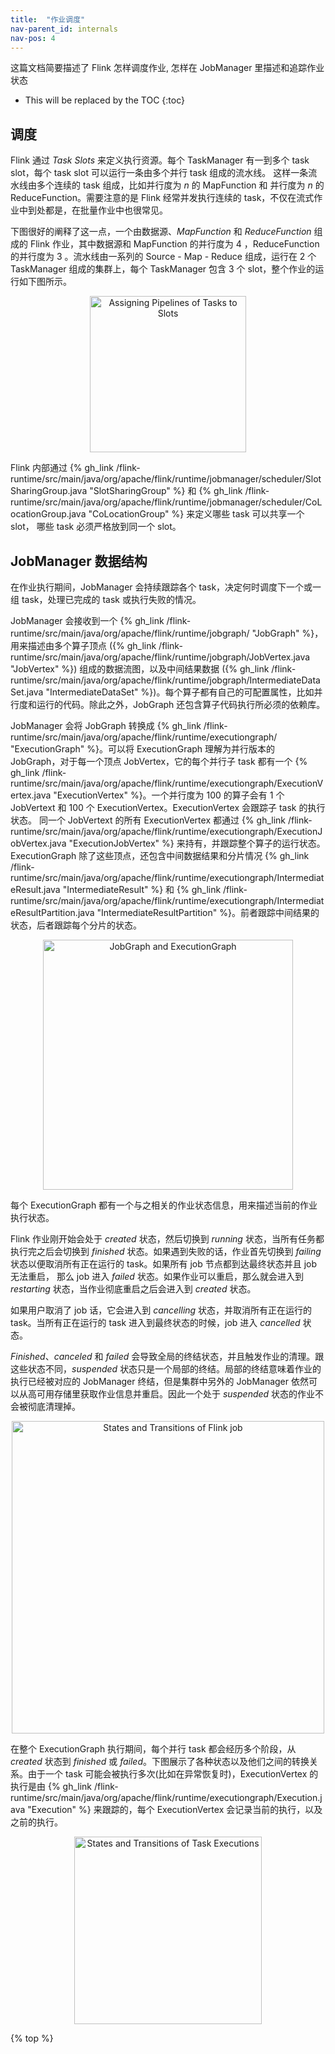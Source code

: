 ```yaml
---
title:  "作业调度"
nav-parent_id: internals
nav-pos: 4
---
```

<!--
Licensed to the Apache Software Foundation (ASF) under one
or more contributor license agreements.  See the NOTICE file
distributed with this work for additional information
regarding copyright ownership.  The ASF licenses this file
to you under the Apache License, Version 2.0 (the
"License"); you may not use this file except in compliance
with the License.  You may obtain a copy of the License at

  http://www.apache.org/licenses/LICENSE-2.0

Unless required by applicable law or agreed to in writing,
software distributed under the License is distributed on an
"AS IS" BASIS, WITHOUT WARRANTIES OR CONDITIONS OF ANY
KIND, either express or implied.  See the License for the
specific language governing permissions and limitations
under the License.
-->

这篇文档简要描述了 Flink 怎样调度作业, 怎样在 JobManager 里描述和追踪作业状态

* This will be replaced by the TOC
{:toc}


## 调度

Flink 通过 _Task Slots_ 来定义执行资源。每个 TaskManager 有一到多个 task slot，每个 task slot 可以运行一条由多个并行 task 组成的流水线。
这样一条流水线由多个连续的 task 组成，比如并行度为 *n* 的 MapFunction 和 并行度为 *n* 的 ReduceFunction。需要注意的是 Flink 经常并发执行连续的 task，不仅在流式作业中到处都是，在批量作业中也很常见。

下图很好的阐释了这一点，一个由数据源、*MapFunction* 和 *ReduceFunction* 组成的 Flink 作业，其中数据源和 MapFunction 的并行度为 4 ，ReduceFunction 的并行度为 3 。流水线由一系列的 Source - Map - Reduce 组成，运行在 2 个 TaskManager 组成的集群上，每个 TaskManager 包含 3 个 slot，整个作业的运行如下图所示。

<div style="text-align: center;">
<img src="{{ site.baseurl }}/fig/slots.svg" alt="Assigning Pipelines of Tasks to Slots" height="250px" style="text-align: center;"/>
</div>

Flink 内部通过 {% gh_link /flink-runtime/src/main/java/org/apache/flink/runtime/jobmanager/scheduler/SlotSharingGroup.java "SlotSharingGroup" %} 和 {% gh_link /flink-runtime/src/main/java/org/apache/flink/runtime/jobmanager/scheduler/CoLocationGroup.java "CoLocationGroup" %} 来定义哪些 task 可以共享一个 slot， 哪些 task 必须严格放到同一个 slot。

## JobManager 数据结构

在作业执行期间，JobManager 会持续跟踪各个 task，决定何时调度下一个或一组 task，处理已完成的 task 或执行失败的情况。

JobManager 会接收到一个 {% gh_link /flink-runtime/src/main/java/org/apache/flink/runtime/jobgraph/ "JobGraph" %}，用来描述由多个算子顶点 ({% gh_link /flink-runtime/src/main/java/org/apache/flink/runtime/jobgraph/JobVertex.java "JobVertex" %}) 组成的数据流图，以及中间结果数据 ({% gh_link /flink-runtime/src/main/java/org/apache/flink/runtime/jobgraph/IntermediateDataSet.java "IntermediateDataSet" %})。每个算子都有自己的可配置属性，比如并行度和运行的代码。除此之外，JobGraph 还包含算子代码执行所必须的依赖库。


JobManager 会将 JobGraph 转换成 {% gh_link /flink-runtime/src/main/java/org/apache/flink/runtime/executiongraph/ "ExecutionGraph" %}。可以将 ExecutionGraph 理解为并行版本的 JobGraph，对于每一个顶点 JobVertex，它的每个并行子 task 都有一个 {% gh_link /flink-runtime/src/main/java/org/apache/flink/runtime/executiongraph/ExecutionVertex.java "ExecutionVertex" %}。一个并行度为 100 的算子会有 1 个 JobVertext 和 100 个 ExecutionVertex。ExecutionVertex 会跟踪子 task 的执行状态。 同一个 JobVertext 的所有 ExecutionVertex 都通过 {% gh_link /flink-runtime/src/main/java/org/apache/flink/runtime/executiongraph/ExecutionJobVertex.java "ExecutionJobVertex" %} 来持有，并跟踪整个算子的运行状态。ExecutionGraph 除了这些顶点，还包含中间数据结果和分片情况 {% gh_link /flink-runtime/src/main/java/org/apache/flink/runtime/executiongraph/IntermediateResult.java "IntermediateResult" %} 和 {% gh_link /flink-runtime/src/main/java/org/apache/flink/runtime/executiongraph/IntermediateResultPartition.java "IntermediateResultPartition" %}。前者跟踪中间结果的状态，后者跟踪每个分片的状态。

<div style="text-align: center;">
<img src="{{ site.baseurl }}/fig/job_and_execution_graph.svg" alt="JobGraph and ExecutionGraph" height="400px" style="text-align: center;"/>
</div>

每个 ExecutionGraph 都有一个与之相关的作业状态信息，用来描述当前的作业执行状态。

Flink 作业刚开始会处于 *created* 状态，然后切换到 *running* 状态，当所有任务都执行完之后会切换到 *finished* 状态。如果遇到失败的话，作业首先切换到 *failing* 状态以便取消所有正在运行的 task。如果所有 job 节点都到达最终状态并且 job 无法重启， 那么 job 进入 *failed* 状态。如果作业可以重启，那么就会进入到 *restarting* 状态，当作业彻底重启之后会进入到 *created* 状态。

如果用户取消了 job 话，它会进入到 *cancelling* 状态，并取消所有正在运行的 task。当所有正在运行的 task 进入到最终状态的时候，job 进入 *cancelled* 状态。

*Finished*、*canceled* 和 *failed* 会导致全局的终结状态，并且触发作业的清理。跟这些状态不同，*suspended* 状态只是一个局部的终结。局部的终结意味着作业的执行已经被对应的 JobManager 终结，但是集群中另外的 JobManager 依然可以从高可用存储里获取作业信息并重启。因此一个处于 *suspended* 状态的作业不会被彻底清理掉。

<div style="text-align: center;">
<img src="{{ site.baseurl }}/fig/job_status.svg" alt="States and Transitions of Flink job" height="500px" style="text-align: center;"/>
</div>

在整个 ExecutionGraph 执行期间，每个并行 task 都会经历多个阶段，从 *created* 状态到 *finished* 或 *failed*。下图展示了各种状态以及他们之间的转换关系。由于一个 task 可能会被执行多次(比如在异常恢复时)，ExecutionVertex 的执行是由 {% gh_link /flink-runtime/src/main/java/org/apache/flink/runtime/executiongraph/Execution.java "Execution" %} 来跟踪的，每个 ExecutionVertex 会记录当前的执行，以及之前的执行。

<div style="text-align: center;">
<img src="{{ site.baseurl }}/fig/state_machine.svg" alt="States and Transitions of Task Executions" height="300px" style="text-align: center;"/>
</div>

{% top %}
